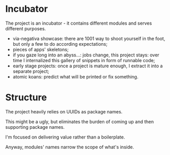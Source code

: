 
# Incubator

The project is an incubator - it contains different modules and serves different purposes.

- via-negativa showcase: there are 1001 way to shoot yourself in the foot, but only a few to do according expectations;
- pieces of apps' skeletons;
- if you gaze long into an abyss...: jobs change, this project stays: over time I internalized this gallery of snippets in form of runnable code;
- early stage projects: once a project is mature enough, I extract it into a separate project;
- atomic koans: predict what will be printed or fix something.

# Structure

The project heavily relies on UUIDs as package names.

This might be a ugly, but eliminates the burden of coming up and then supporting package names.

I'm focused on delivering value rather than a boilerplate.

Anyway, modules' names narrow the scope of what's inside.